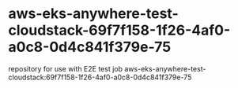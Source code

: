 # aws-eks-anywhere-test-cloudstack-69f7f158-1f26-4af0-a0c8-0d4c841f379e-75
repository for use with E2E test job aws-eks-anywhere-test-cloudstack:69f7f158-1f26-4af0-a0c8-0d4c841f379e-75
